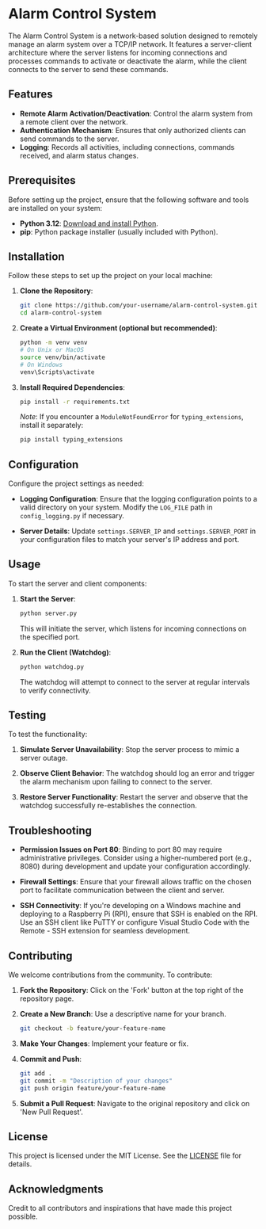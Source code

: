 # Alarm Control System

The Alarm Control System is a network-based solution designed to remotely manage an alarm system over a TCP/IP network. It features a server-client architecture where the server listens for incoming connections and processes commands to activate or deactivate the alarm, while the client connects to the server to send these commands.

## Features

- **Remote Alarm Activation/Deactivation**: Control the alarm system from a remote client over the network.
- **Authentication Mechanism**: Ensures that only authorized clients can send commands to the server.
- **Logging**: Records all activities, including connections, commands received, and alarm status changes.

## Prerequisites

Before setting up the project, ensure that the following software and tools are installed on your system:

- **Python 3.12**: [Download and install Python](https://www.python.org/downloads/).
- **pip**: Python package installer (usually included with Python).

## Installation

Follow these steps to set up the project on your local machine:

1. **Clone the Repository**:

   ```bash
   git clone https://github.com/your-username/alarm-control-system.git
   cd alarm-control-system
   ```

2. **Create a Virtual Environment (optional but recommended)**:

   ```bash
   python -m venv venv
   # On Unix or MacOS
   source venv/bin/activate
   # On Windows
   venv\Scripts\activate
   ```

3. **Install Required Dependencies**:

   ```bash
   pip install -r requirements.txt
   ```

   *Note*: If you encounter a `ModuleNotFoundError` for `typing_extensions`, install it separately:

   ```bash
   pip install typing_extensions
   ```

## Configuration

Configure the project settings as needed:

- **Logging Configuration**: Ensure that the logging configuration points to a valid directory on your system. Modify the `LOG_FILE` path in `config_logging.py` if necessary.

- **Server Details**: Update `settings.SERVER_IP` and `settings.SERVER_PORT` in your configuration files to match your server's IP address and port.

## Usage

To start the server and client components:

1. **Start the Server**:

   ```bash
   python server.py
   ```

   This will initiate the server, which listens for incoming connections on the specified port.

2. **Run the Client (Watchdog)**:

   ```bash
   python watchdog.py
   ```

   The watchdog will attempt to connect to the server at regular intervals to verify connectivity.

## Testing

To test the functionality:

1. **Simulate Server Unavailability**: Stop the server process to mimic a server outage.

2. **Observe Client Behavior**: The watchdog should log an error and trigger the alarm mechanism upon failing to connect to the server.

3. **Restore Server Functionality**: Restart the server and observe that the watchdog successfully re-establishes the connection.

## Troubleshooting

- **Permission Issues on Port 80**: Binding to port 80 may require administrative privileges. Consider using a higher-numbered port (e.g., 8080) during development and update your configuration accordingly.

- **Firewall Settings**: Ensure that your firewall allows traffic on the chosen port to facilitate communication between the client and server.

- **SSH Connectivity**: If you're developing on a Windows machine and deploying to a Raspberry Pi (RPI), ensure that SSH is enabled on the RPI. Use an SSH client like PuTTY or configure Visual Studio Code with the Remote - SSH extension for seamless development.

## Contributing

We welcome contributions from the community. To contribute:

1. **Fork the Repository**: Click on the 'Fork' button at the top right of the repository page.

2. **Create a New Branch**: Use a descriptive name for your branch.

   ```bash
   git checkout -b feature/your-feature-name
   ```

3. **Make Your Changes**: Implement your feature or fix.

4. **Commit and Push**:

   ```bash
   git add .
   git commit -m "Description of your changes"
   git push origin feature/your-feature-name
   ```

5. **Submit a Pull Request**: Navigate to the original repository and click on 'New Pull Request'.

## License

This project is licensed under the MIT License. See the [LICENSE](LICENSE) file for details.

## Acknowledgments

Credit to all contributors and inspirations that have made this project possible. 